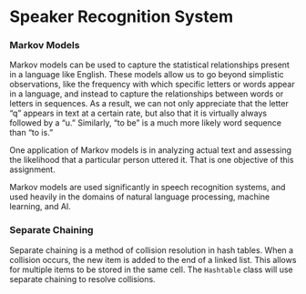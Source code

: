 # Speaker Recognition System

### Markov Models

Markov models can be used to capture the statistical relationships present in a language like English. These models allow us to go beyond simplistic observations, like the frequency with which specific letters or words appear in a language, and instead to capture the relationships between words or letters in sequences. As a result, we can not only appreciate that the letter “q” appears in text at a certain rate, but also that it is virtually always followed by a “u.” Similarly, “to be” is a much more likely word sequence than “to is.”

One application of Markov models is in analyzing actual text and assessing the likelihood that a particular person uttered it. That is one objective of this assignment.

Markov models are used significantly in speech recognition systems, and used heavily in the domains of natural language processing, machine learning, and AI.


### Separate Chaining

Separate chaining is a method of collision resolution in hash tables. When a collision occurs, the new item is added to the end of a linked list. This allows for multiple items to be stored in the same cell. The `Hashtable` class will use separate chaining to resolve collisions.